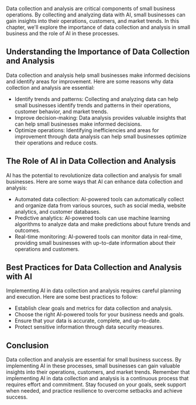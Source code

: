 

Data collection and analysis are critical components of small business operations. By collecting and analyzing data with AI, small businesses can gain insights into their operations, customers, and market trends. In this chapter, we'll explore the importance of data collection and analysis in small business and the role of AI in these processes.

Understanding the Importance of Data Collection and Analysis
------------------------------------------------------------

Data collection and analysis help small businesses make informed decisions and identify areas for improvement. Here are some reasons why data collection and analysis are essential:

* Identify trends and patterns: Collecting and analyzing data can help small businesses identify trends and patterns in their operations, customer behavior, and market trends.
* Improve decision-making: Data analysis provides valuable insights that can help small businesses make informed decisions.
* Optimize operations: Identifying inefficiencies and areas for improvement through data analysis can help small businesses optimize their operations and reduce costs.

The Role of AI in Data Collection and Analysis
----------------------------------------------

AI has the potential to revolutionize data collection and analysis for small businesses. Here are some ways that AI can enhance data collection and analysis:

* Automated data collection: AI-powered tools can automatically collect and organize data from various sources, such as social media, website analytics, and customer databases.
* Predictive analytics: AI-powered tools can use machine learning algorithms to analyze data and make predictions about future trends and outcomes.
* Real-time monitoring: AI-powered tools can monitor data in real-time, providing small businesses with up-to-date information about their operations and customers.

Best Practices for Data Collection and Analysis with AI
-------------------------------------------------------

Implementing AI in data collection and analysis requires careful planning and execution. Here are some best practices to follow:

* Establish clear goals and metrics for data collection and analysis.
* Choose the right AI-powered tools for your business needs and goals.
* Ensure that your data is accurate, complete, and up-to-date.
* Protect sensitive information through data security measures.

Conclusion
----------

Data collection and analysis are essential for small business success. By implementing AI in these processes, small businesses can gain valuable insights into their operations, customers, and market trends. Remember that implementing AI in data collection and analysis is a continuous process that requires effort and commitment. Stay focused on your goals, seek support when needed, and practice resilience to overcome setbacks and achieve success.
